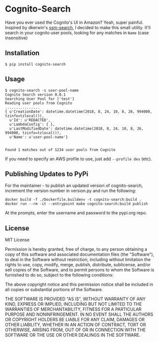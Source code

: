 # Cognito-Search

Have you ever used the Cognito's UI in Amazon? Yeah, super painful. Inspired by dkerwin's [ssm-search](https://github.com/dwkerwin/ssm-search), I decided to make this small utility.
It'll search in your cognito user pools, looking for any matches in `Name` (case insensitive)

## Installation

```shell
$ pip install cognito-search
```

## Usage

```shell
$ cognito-search -s user-pool-name
Cognito Search version 0.0.1
Searching User Pool for ['test']
Reading user pools from Cognito
................
{ u'CreationDate': datetime.datetime(2018, 8, 24, 10, 8, 26, 994000, tzinfo=tzlocal()),
  u'Id': u'REDACTED',
  u'LambdaConfig': { },
  u'LastModifiedDate': datetime.datetime(2018, 8, 24, 10, 8, 26, 994000, tzinfo=tzlocal()),
  u'Name': u'user-pool-name'}


Found 1 matches out of 1234 user pools from Cognito

```

If you need to specify an AWS profile to use, just add `--profile dev` (etc).

## Publishing Updates to PyPi

For the maintainer - to publish an updated version of cognito-search, increment the version number in version.py and run the following:

```shell
docker build -f ./Dockerfile.buildenv -t cognito-search:build .
docker run --rm -it --entrypoint make cognito-search:build publish
```

At the prompts, enter the username and password to the pypi.org repo.

## License

MIT License

Permission is hereby granted, free of charge, to any person obtaining a copy
of this software and associated documentation files (the "Software"), to deal
in the Software without restriction, including without limitation the rights
to use, copy, modify, merge, publish, distribute, sublicense, and/or sell
copies of the Software, and to permit persons to whom the Software is
furnished to do so, subject to the following conditions:

The above copyright notice and this permission notice shall be included in all
copies or substantial portions of the Software.

THE SOFTWARE IS PROVIDED "AS IS", WITHOUT WARRANTY OF ANY KIND, EXPRESS OR
IMPLIED, INCLUDING BUT NOT LIMITED TO THE WARRANTIES OF MERCHANTABILITY,
FITNESS FOR A PARTICULAR PURPOSE AND NONINFRINGEMENT. IN NO EVENT SHALL THE
AUTHORS OR COPYRIGHT HOLDERS BE LIABLE FOR ANY CLAIM, DAMAGES OR OTHER
LIABILITY, WHETHER IN AN ACTION OF CONTRACT, TORT OR OTHERWISE, ARISING FROM,
OUT OF OR IN CONNECTION WITH THE SOFTWARE OR THE USE OR OTHER DEALINGS IN THE
SOFTWARE.
